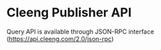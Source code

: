 Cleeng Publisher API
====================

Query API is available through JSON-RPC interface (https://api.cleeng.com/2.0/json-rpc)